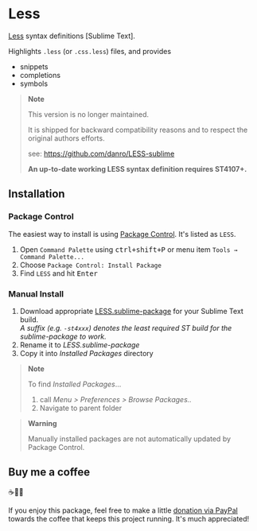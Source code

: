 # Less

[Less]() syntax definitions [Sublime Text].

Highlights `.less` (or `.css.less`) files, and provides

- snippets
- completions
- symbols

> **Note**
>
> This version is no longer maintained.
>
> It is shipped for backward compatibility reasons and to respect the original authors efforts.
>
> see: https://github.com/danro/LESS-sublime
>
> **An up-to-date working LESS syntax definition requires ST4107+.**

## Installation

### Package Control

The easiest way to install is using [Package Control](https://packagecontrol.io). It's listed as `LESS`.

1. Open `Command Palette` using <kbd>ctrl+shift+P</kbd> or menu item `Tools → Command Palette...`
2. Choose `Package Control: Install Package`
3. Find `LESS` and hit <kbd>Enter</kbd>

### Manual Install

1. Download appropriate [LESS.sublime-package](https://github.com/SublimeText/LESS/releases) for your Sublime Text build.  
   _A suffix (e.g. `-st4xxx`) denotes the least required ST build for the sublime-package to work._
2. Rename it to _LESS.sublime-package_
3. Copy it into _Installed Packages_ directory

> **Note**
>
> To find _Installed Packages_...
>
> 1. call _Menu > Preferences > Browse Packages.._
> 2. Navigate to parent folder

> **Warning**
>
> Manually installed packages are not automatically updated by Package Control.

## Buy me a coffee

☕️👌🏻

If you enjoy this package, feel free to make a little [donation via PayPal](https://paypal.me/koenlageveen) towards the coffee that keeps this project running. It's much appreciated!
